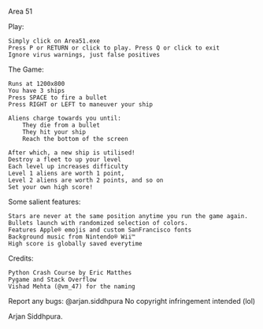 Area 51


Play:

	Simply click on Area51.exe
	Press P or RETURN or click to play. Press Q or click to exit
	Ignore virus warnings, just false positives


The Game:

	Runs at 1200x800
	You have 3 ships
	Press SPACE to fire a bullet
	Press RIGHT or LEFT to maneuver your ship

	Aliens charge towards you until:
		They die from a bullet
		They hit your ship
		Reach the bottom of the screen

	After which, a new ship is utilised!
	Destroy a fleet to up your level
	Each level up increases difficulty
	Level 1 aliens are worth 1 point,
	Level 2 aliens are worth 2 points, and so on
	Set your own high score!
	

Some salient features:

	Stars are never at the same position anytime you run the game again.
	Bullets launch with randomized selection of colors. 
	Features Apple® emojis and custom SanFrancisco fonts
	Background music from Nintendo® Wii™
	High score is globally saved everytime


Credits:

	Python Crash Course by Eric Matthes
	Pygame and Stack Overflow
	Vishad Mehta (@vm_47) for the naming


Report any bugs: @arjan.siddhpura
No copyright infringement intended (lol)

Arjan Siddhpura. 
